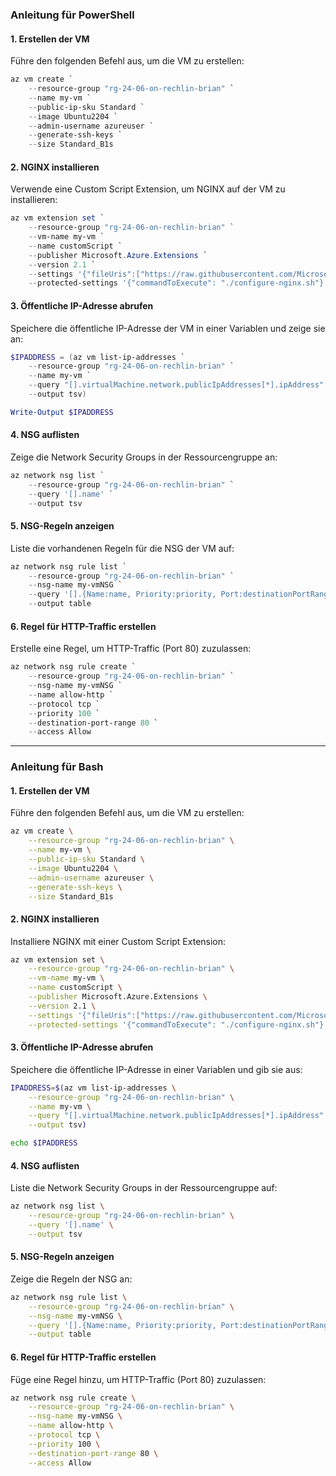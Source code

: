 ### **Anleitung für PowerShell**

#### 1. Erstellen der VM
Führe den folgenden Befehl aus, um die VM zu erstellen:
```powershell
az vm create `
    --resource-group "rg-24-06-on-rechlin-brian" `
    --name my-vm `
    --public-ip-sku Standard `
    --image Ubuntu2204 `
    --admin-username azureuser `
    --generate-ssh-keys `
    --size Standard_B1s
```

#### 2. NGINX installieren
Verwende eine Custom Script Extension, um NGINX auf der VM zu installieren:
```powershell
az vm extension set `
    --resource-group "rg-24-06-on-rechlin-brian" `
    --vm-name my-vm `
    --name customScript `
    --publisher Microsoft.Azure.Extensions `
    --version 2.1 `
    --settings '{"fileUris":["https://raw.githubusercontent.com/MicrosoftDocs/mslearn-welcome-to-azure/master/configure-nginx.sh"]}' `
    --protected-settings '{"commandToExecute": "./configure-nginx.sh"}'
```

#### 3. Öffentliche IP-Adresse abrufen
Speichere die öffentliche IP-Adresse der VM in einer Variablen und zeige sie an:
```powershell
$IPADDRESS = (az vm list-ip-addresses `
    --resource-group "rg-24-06-on-rechlin-brian" `
    --name my-vm `
    --query "[].virtualMachine.network.publicIpAddresses[*].ipAddress" `
    --output tsv)

Write-Output $IPADDRESS
```

#### 4. NSG auflisten
Zeige die Network Security Groups in der Ressourcengruppe an:
```powershell
az network nsg list `
    --resource-group "rg-24-06-on-rechlin-brian" `
    --query '[].name' `
    --output tsv
```

#### 5. NSG-Regeln anzeigen
Liste die vorhandenen Regeln für die NSG der VM auf:
```powershell
az network nsg rule list `
    --resource-group "rg-24-06-on-rechlin-brian" `
    --nsg-name my-vmNSG `
    --query '[].{Name:name, Priority:priority, Port:destinationPortRange, Access:access}' `
    --output table
```

#### 6. Regel für HTTP-Traffic erstellen
Erstelle eine Regel, um HTTP-Traffic (Port 80) zuzulassen:
```powershell
az network nsg rule create `
    --resource-group "rg-24-06-on-rechlin-brian" `
    --nsg-name my-vmNSG `
    --name allow-http `
    --protocol tcp `
    --priority 100 `
    --destination-port-range 80 `
    --access Allow
```

---

### **Anleitung für Bash**

#### 1. Erstellen der VM
Führe den folgenden Befehl aus, um die VM zu erstellen:
```bash
az vm create \
    --resource-group "rg-24-06-on-rechlin-brian" \
    --name my-vm \
    --public-ip-sku Standard \
    --image Ubuntu2204 \
    --admin-username azureuser \
    --generate-ssh-keys \
    --size Standard_B1s
```

#### 2. NGINX installieren
Installiere NGINX mit einer Custom Script Extension:
```bash
az vm extension set \
    --resource-group "rg-24-06-on-rechlin-brian" \
    --vm-name my-vm \
    --name customScript \
    --publisher Microsoft.Azure.Extensions \
    --version 2.1 \
    --settings '{"fileUris":["https://raw.githubusercontent.com/MicrosoftDocs/mslearn-welcome-to-azure/master/configure-nginx.sh"]}' \
    --protected-settings '{"commandToExecute": "./configure-nginx.sh"}'
```

#### 3. Öffentliche IP-Adresse abrufen
Speichere die öffentliche IP-Adresse in einer Variablen und gib sie aus:
```bash
IPADDRESS=$(az vm list-ip-addresses \
    --resource-group "rg-24-06-on-rechlin-brian" \
    --name my-vm \
    --query "[].virtualMachine.network.publicIpAddresses[*].ipAddress" \
    --output tsv)

echo $IPADDRESS
```

#### 4. NSG auflisten
Liste die Network Security Groups in der Ressourcengruppe auf:
```bash
az network nsg list \
    --resource-group "rg-24-06-on-rechlin-brian" \
    --query '[].name' \
    --output tsv
```

#### 5. NSG-Regeln anzeigen
Zeige die Regeln der NSG an:
```bash
az network nsg rule list \
    --resource-group "rg-24-06-on-rechlin-brian" \
    --nsg-name my-vmNSG \
    --query '[].{Name:name, Priority:priority, Port:destinationPortRange, Access:access}' \
    --output table
```

#### 6. Regel für HTTP-Traffic erstellen
Füge eine Regel hinzu, um HTTP-Traffic (Port 80) zuzulassen:
```bash
az network nsg rule create \
    --resource-group "rg-24-06-on-rechlin-brian" \
    --nsg-name my-vmNSG \
    --name allow-http \
    --protocol tcp \
    --priority 100 \
    --destination-port-range 80 \
    --access Allow
```
